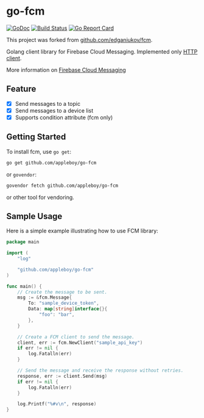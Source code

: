 # go-fcm

[![GoDoc](https://godoc.org/github.com/appleboy/go-fcm?status.svg)](https://godoc.org/github.com/appleboy/go-fcm)
[![Build Status](https://travis-ci.org/appleboy/go-fcm.svg?branch=master)](https://travis-ci.org/appleboy/go-fcm)
[![Go Report Card](https://goreportcard.com/badge/github.com/appleboy/go-fcm)](https://goreportcard.com/report/github.com/appleboy/go-fcmm)

This project was forked from [github.com/edganiukov/fcm](https://github.com/edganiukov/fcm).

Golang client library for Firebase Cloud Messaging. Implemented only [HTTP client](https://firebase.google.com/docs/cloud-messaging/http-server-ref#downstream).

More information on [Firebase Cloud Messaging](https://firebase.google.com/docs/cloud-messaging/)

## Feature

* [x] Send messages to a topic
* [x] Send messages to a device list
* [x] Supports condition attribute (fcm only)

## Getting Started

To install fcm, use `go get`:

```bash
go get github.com/appleboy/go-fcm
```

or `govendor`:

```bash
govendor fetch github.com/appleboy/go-fcm
```

or other tool for vendoring.

## Sample Usage

Here is a simple example illustrating how to use FCM library:

```go
package main

import (
	"log"

	"github.com/appleboy/go-fcm"
)

func main() {
	// Create the message to be sent.
	msg := &fcm.Message{
		To: "sample_device_token",
		Data: map[string]interface{}{
			"foo": "bar",
		},
	}

	// Create a FCM client to send the message.
	client, err := fcm.NewClient("sample_api_key")
	if err != nil {
		log.Fatalln(err)
	}

	// Send the message and receive the response without retries.
	response, err := client.Send(msg)
	if err != nil {
		log.Fatalln(err)
	}

	log.Printf("%#v\n", response)
}
```
